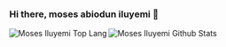 ### Hi there, moses abiodun iluyemi 👋

<!--
**mozaicdb/** is a ✨ _special_ ✨ repository because its `README.md` (this file) appears on your GitHub profile.

Here are some ideas to get you started:

- 🔭 I’m currently working on a food Restraunt website
- 🌱 I’m currently learning JavaScript
- 👯 I’m looking to collaborate on ...
- 🤔 I’m looking for help with ...
- 💬 Ask me about ...
- 📫 How to reach me: ...
- 😄 Pronouns: ...
- ⚡ Fun fact: ...
-->

<img alt="Moses Iluyemi Github Stats" src="https://github-readme-stats.vercel.app/api?username=mozaicdb&show_icons=true&hide_border=true&theme=radical"/>
<img align="left" alt="Moses Iluyemi Top Lang" src="https://github-readme-stats.vercel.app/api/top-langs/?username=mozaicdb&layout=compact&theme=radical" />

